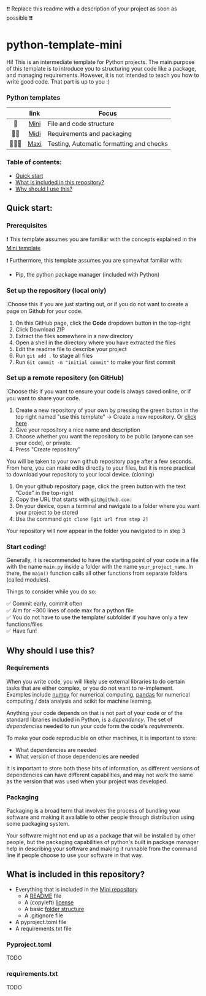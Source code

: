 ❗❗ Replace this readme with a description of your project as soon as possible ❗❗

# python-template-mini
Hi! This is an intermediate template for Python projects. 
The main purpose of this template is to introduce you to structuring your code like a package, and managing requirements.
However, it is not intended to teach you how to write good code. 
That part is up to you :)


### Python templates

|        | link | Focus                             |
|:------:|:----:|-----------------------------------|
| 🐍     | [Mini](https://github.com/adraismawur/python-template-mini) | File and code structure           |
| 🐍🐍   | [Midi](https://github.com/adraismawur/python-template-midi) | Requirements and packaging        |
| 🐍🐍🐍 | [Maxi](https://github.com/adraismawur/python-template-maxi) | Testing, Automatic formatting and checks   |


### Table of contents:

- [Quick start](#quick-start)
- [What is included in this repository?](#what-is-included-in-this-repository)
- [Why should I use this?](#why-should-i-use-this)

## Quick start:

### Prerequisites

❗ This template assumes you are familiar with the concepts explained in the [Mini template](https://github.com/adraismawur/python-template-mini)

❗ Furthermore, this template assumes you are somewhat familiar with:

- Pip, the python package manager (included with Python)

### Set up the repository (local only)

❕Choose this if you are just starting out, or if you do not want to create a page on Github for your code.

1. On this GitHub page, click the **Code** dropdown button in the top-right
2. Click Download ZIP
3. Extract the files somewhere in a new directory
4. Open a shell in the directory where you have extracted the files
5. Edit the readme file to describe your project
6. Run `git add .` to stage all files
7. Run `Git commit -m "initial commit"` to make your first commit

### Set up a remote repository (on GitHub)

❕Choose this if you want to ensure your code is always saved online, or if you want to share your code.

1. Create a new repository of your own by pressing the green button in the top right named "use this template" -> Create a new repository.
   Or [click here](https://github.com/new?template_name=python-template-mini&template_owner=adraismawur)
2. Give your repository a nice name and description
3. Choose whether you want the repository to be public (anyone can see your code), or private.
4. Press "Create repository"

You will be taken to your own github repository page after a few seconds.
From here, you can make edits directly to your files, but it is more practical to download your repository to your local device. (cloning)

1. On your github repository page, click the green button with the text "Code" in the top-right
2. Copy the URL that starts with ```git@github.com:```
3. On your device, open a terminal and navigate to a folder where you want your project to be stored
4. Use the command ```git clone [git url from step 2]```

Your repository will now appear in the folder you navigated to in step 3

### Start coding!

Generally, it is recommended to have the starting point of your code in a file with the name `main.py` inside a folder with the name `your_project_name`.
In there, the `main()` function calls all other functions from separate folders (called modules).

Things to consider while you do so:

✅ Commit early, commit often  
✅ Aim for ~300 lines of code max for a python file  
✅ You do not have to use the template/ subfolder if you have only a few functions/files  
✅ Have fun!  


## Why should I use this?

### Requirements

When you write code, you will likely use external libraries to do certain tasks that are either complex, or you do not want to re-implement.
Examples include [numpy](https://numpy.org/) for numerical computing, [pandas](https://pandas.pydata.org/) for numerical computing / data analysis and scikit for machine learning.

Anything your code depends on that is not part of your code or of the standard libraries included in Python, is a _dependency_. The set of _dependencies_ needed to run your code form the code's _requirements_.

To make your code reproducible on other machines, it is important to store:

- What dependencies are needed
- What version of those dependencies are needed

It is important to store both these bits of information, as different versions of dependencies can have different capabilities, and may not work the same as the version that was used when your project was developed.

### Packaging

Packaging is a broad term that involves the process of bundling your software and making it available to other people through distribution using some packaging system.

Your software might not end up as a package that will be installed by other people, but the packaging capabilities of python's built in package manager help in describing your software and making it runnable from the command line if people choose to use your software in that way.


## What is included in this repository?

- Everything that is included in the [Mini repository](https://github.com/adraismawur/python-template-mini)
  - A [README](#a-readme-file) file
  - A (copyleft) [license](#a-license)
  - A basic [folder structure](#folder-structure)
  - A .gitignore file
- A pyproject.toml file
- A requirements.txt file

### Pyproject.toml
TODO

### requirements.txt
TODO
